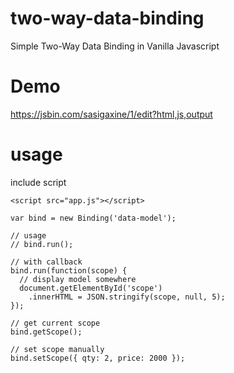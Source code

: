 # two-way-data-binding
Simple Two-Way Data Binding in Vanilla Javascript

# Demo

https://jsbin.com/sasigaxine/1/edit?html,js,output 

# usage

include script 

```
<script src="app.js"></script>
```

```
var bind = new Binding('data-model');

// usage
// bind.run();

// with callback
bind.run(function(scope) {
  // display model somewhere
  document.getElementById('scope')
    .innerHTML = JSON.stringify(scope, null, 5);
});

// get current scope
bind.getScope();

// set scope manually
bind.setScope({ qty: 2, price: 2000 });

```
